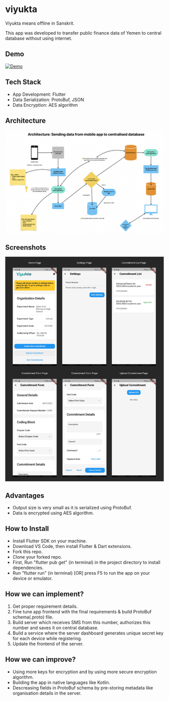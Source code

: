 # viyukta

Viyukta means offline in Sanskrit.

This app was developed to transfer public finance data of Yemen to central database without using internet.

## Demo

[![Demo](https://img.youtube.com/vi/HybwjlJrkDM/0.jpg)](https://www.youtube.com/watch?v=HybwjlJrkDM)

## Tech Stack

- App Development: Flutter
- Data Serialization: ProtoBuf, JSON
- Data Encryption: AES algorithm

## Architecture

![Viyukta App Architecture](/assets/images/viyukta-architecture.png)

## Screenshots

![Viyukta App Screenshots](/assets/images/screenshots/viyukta-app-screeenshots.png)

## Advantages

- Output size is very small as it is serialized using ProtoBuf.
- Data is encrypted using AES algorithm.

## How to Install

- Install Flutter SDK on your machine.
- Download VS Code, then install Flutter & Dart extensions.
- Fork this repo.
- Clone your forked repo.
- First, Run "flutter pub get" (in terminal) in the project directory to install dependencies.
- Run "flutter run" (in terminal) [OR] press F5 to run the app on your device or emulator.

## How we can implement?

1. Get proper requirement details.
2. Fine tune app frontend with the final requirements & build ProtoBuf schema(.proto) file.
3. Build server which receives SMS from this number, authorizes this number and saves it on central database.
4. Build a service where the server dashboard generates unique secret key for each device while registering.
5. Update the frontend of the server.

## How we can improve?

- Using more keys for encryption and by using more secure encryption algorithm.
- Building the app in native languages like Kotlin.
- Descreasing fields in ProtoBuf schema by pre-storing metadata like organisation details in the server.

